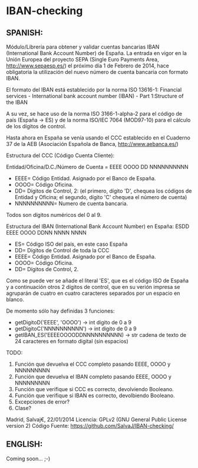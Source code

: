 IBAN-checking
=============

SPANISH:
--------
Módulo/Librería para obtener y validar cuentas bancarias IBAN (International Bank Account Number) de España.  La entrada en vigor en la Unión Europea del proyecto SEPA (Single Euro Payments Area, http://www.sepaesp.es/) el próximo día 1 de Febrero de 2014, hace obligatoria la utilización del nuevo número de cuenta bancaria con formato IBAN.

El formato del IBAN está establecido por la norma ISO 13616-1:
    Financial services - International bank account number (IBAN) - Part 1:Structure of the IBAN
    
A su vez, se hace uso de la norma ISO 3166-1-alpha-2 para el código de país (España -> ES) y de la norma ISO/IEC 7064 (MOD97-10) para el cálculo de los dígitos de control.

Hasta ahora en España se venía usando el CCC establecido en el Cuaderno 37 de la AEB (Asociación Española de Banca, http://www.aebanca.es/)

Estructura del CCC (Código Cuenta Cliente):

Entidad/Oficina/D.C./Número de Cuenta = EEEE OOOO DD NNNNNNNNNN
- EEEE= Código Entidad.  Asignado por el Banco de España.
- OOOO= Código Oficina.
- DD= Dígitos de Control, 2: (el primero, dígito 'D', chequea los códigos de Entidad y Oficina; el segundo, dígito 'C' chequea el número de cuenta)
- NNNNNNNNNN= Numero de cuenta bancaria.

Todos son dígitos numéricos del 0 al 9.

Estructura del IBAN (International Bank Account Number) en España: ESDD EEEE OOOO DDNN NNNN NNNN
* ES= Código ISO del país, en este caso España
* DD= Dígitos de Control de toda la CCC
* EEEE= Código Entidad.  Asignado por el Banco de España.
* OOOO= Código Oficina.
* DD= Dígitos de Control, 2.

Como se puede ver se añade el literal 'ES', que es el código ISO de España y a continuación otros 2 dígitos de control, que en su verión impresa se agruparán de cuatro en cuatro caracteres separados por un espacio en blanco.

De momento sólo hay definidas 3 funciones:
- getDigitoD('EEEE', 'OOOO') -> int
    digito de 0 a 9
- getDigitoC('NNNNNNNNNN') -> int
    digito de 0 a 9
- getIBAN_ES('EEEEOOOODDNNNNNNNNNN) -> str
    cadena de texto de 24 caracteres en formato digital (sin espacios)


TODO: 
1.  Función que devuelva el CCC completo pasando EEEE, OOOO y NNNNNNNNN
2.  Función que devuelva el IBAN completo pasando EEEE, OOOO y NNNNNNNNN
3.  Función que verifique si CCC es correcto, devolviendo Booleano.
4.  Función que verifique si IBAN es correcto, devolbiendo Booleano.
5.  Excepciones de error?
6.  Clase?

Madrid, Salvaj€, 22/01/2014
Licencia: GPLv2 (GNU General Public License version 2)
Código Fuente: https://github.com/SalvaJ/IBAN-checking/

ENGLISH:
--------
Coming soon...  ;-)
